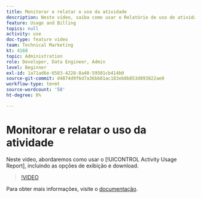 ```yaml
---
title: Monitorar e relatar o uso da atividade
description: Neste vídeo, saiba como usar o Relatório de uso de atividade, incluindo as opções de exibição e download.
feature: Usage and Billing
topics: null
activity: use
doc-type: feature video
team: Technical Marketing
kt: 4168
topic: Administration
role: Developer, Data Engineer, Admin
level: Beginner
exl-id: 1a71ad6e-6583-4228-8a40-59501cb414b0
source-git-commit: d4874d9f6d7a36bb81ac183eb8b853d893822ae0
workflow-type: tm+mt
source-wordcount: '58'
ht-degree: 0%

---
```


# Monitorar e relatar o uso da atividade

Neste vídeo, abordaremos como usar o [!UICONTROL Activity Usage Report], incluindo as opções de exibição e download.

>[!VIDEO](https://video.tv.adobe.com/v/31443/?quality=12)

Para obter mais informações, visite o [documentação](https://experienceleague.adobe.com/docs/audience-manager/user-guide/features/administration/activity-usage-reporting.html).
